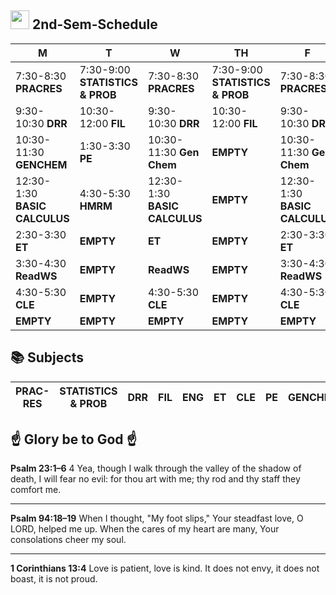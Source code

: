 ## <img src="https://upload.wikimedia.org/wikipedia/commons/thumb/c/c3/Python-logo-notext.svg/1200px-Python-logo-notext.svg.png" width="30px"> 2nd-Sem-Schedule
| M | T  | W | TH  | F |
|---|---|---|---|---|
| 7:30-8:30 **PRACRES**  | 7:30-9:00 **STATISTICS & PROB**  | 7:30-8:30 **PRACRES** | 7:30-9:00 **STATISTICS & PROB** |  7:30-8:30 **PRACRES**  |
| 9:30-10:30 **DRR**  |  10:30-12:00 **FIL**  |  9:30-10:30 **DRR** | 10:30-12:00 **FIL** |   9:30-10:30 **DRR** |
| 10:30-11:30 **GENCHEM** | 1:30-3:30 **PE**  | 10:30-11:30 **Gen Chem** | **EMPTY**  |   10:30-11:30 **Gen Chem**  |
| 12:30-1:30 **BASIC CALCULUS** |4:30-5:30 **HMRM** |  12:30-1:30 **BASIC CALCULUS** | **EMPTY** |  12:30-1:30 **BASIC CALCULUS** |
| 2:30-3:30 **ET** |**EMPTY**|   **ET**| **EMPTY** | 2:30-3:30 **ET**  | 
| 3:30-4:30 **ReadWS**| **EMPTY**|  **ReadWS** | **EMPTY** | 3:30-4:30 **ReadWS** |
| 4:30-5:30 **CLE**| **EMPTY** | 4:30-5:30 **CLE**| **EMPTY**| 4:30-5:30 **CLE** |
| **EMPTY** | **EMPTY** |**EMPTY** | **EMPTY** | **EMPTY**|

## 📚 Subjects
|**PRAC-RES**|**STATISTICS & PROB**|**DRR**|**FIL**|**ENG**|**ET**|**CLE**|**PE**|**GENCHEM**|**BASIC CALCULUS**|
|---|---|---|---|---|---|---|---|---|--|

## ☝️ Glory be to God ☝️ 
**Psalm 23:1–6**
4 Yea, though I walk through the valley of the shadow of death, I will fear no evil: for thou art with me; thy rod and thy staff they comfort me.
<hr/>

**Psalm 94:18–19**
When I thought, "My foot slips," Your steadfast love, O LORD, helped me up. When the cares of my heart are many, Your consolations cheer my soul.
<hr/>

**1 Corinthians 13:4**
Love is patient, love is kind. It does not envy, it does not boast, it is not proud.  
